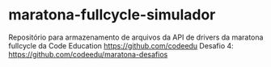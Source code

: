 # maratona-fullcycle-simulador
Repositório para armazenamento de arquivos da API de drivers da maratona fullcycle da Code Education https://github.com/codeedu Desafio 4: https://github.com/codeedu/maratona-desafios
